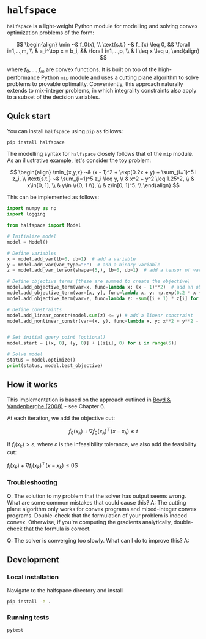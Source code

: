 # `halfspace`

`halfspace` is a light-weight Python module for modelling and solving convex optimization problems of the form:

$$
\begin{align}
\min ~& f_0(x), \\
\text{s.t.} ~& f_i(x) \leq 0, && \forall i=1,...,m, \\
& a_i^\top x = b_i,  && \forall i=1,...,p, \\
& l \leq x \leq u,
\end{align}
$$

where $f_0,...,f_m$ are convex functions. It is built on top of the high-performance Python `mip` module and uses a cutting plane algorithm to solve problems to provable optimality. Conveniently, this approach naturally extends to mix-integer problems, in which integrality constraints also apply to a subset of the decision variables.

## Quick start

You can install `halfspace` using `pip` as follows:

```bash
pip install halfspace
```

The modelling syntax for `halfspace` closely follows that of the `mip` module. As an illustrative example, let's consider the toy problem:

$$
\begin{align}
\min_{x,y,z} ~& (x - 1)^2 + \exp(0.2x + y) + \sum_{i=1}^5 i z_i, \\
\text{s.t.}  ~& \sum_{i=1}^5 z_i \leq y, \\
& x^2 + y^2 \leq 1.25^2, \\
& x\in[0, 1], \\
& y\in \\{0, 1 \\}, \\
& z\in[0, 1]^5. \\
\end{align}
$$

This can be implemented as follows:

```python
import numpy as np
import logging

from halfspace import Model

# Initialize model
model = Model()

# Define variables
x = model.add_var(lb=0, ub=1)  # add a variable
y = model.add_var(var_type="B")  # add a binary variable
z = model.add_var_tensor(shape=(5,), lb=0, ub=1)  # add a tensor of variables

# Define objective terms (these are summed to create the objective)
model.add_objective_term(var=x, func=lambda x: (x - 1)**2)  # add an objective term for one variable
model.add_objective_term(var=[x, y], func=lambda x, y: np.exp(0.2 * x + y))  # add an objective term for multiple variables
model.add_objective_term(var=z, func=lambda z: -sum((i + 1) * z[i] for i in range(5)))  # add an objective term for a tensor of variables

# Define constraints
model.add_linear_constr(model.sum(z) <= y) # add a linear constraint
model.add_nonlinear_constr(var=(x, y), func=lambda x, y: x**2 + y**2 - 1.25**2)  # add a nonlinear constraint


# Set initial query point (optional)
model.start = [(x, 0), (y, 0)] + [(z[i], 0) for i in range(5)]

# Solve model
status = model.optimize()
print(status, model.best_objective)
```

## How it works

This implementation is based on the approach outlined in [Boyd & Vandenberghe (2008)](https://see.stanford.edu/materials/lsocoee364b/05-localization_methods_notes.pdf) - see Chapter 6.

At each iteration, we add the objective cut:

$$f_0(x_k) + \nabla f_0(x_k)^\top(x-x_k) \leq t$$

If $f_i(x_k) > \varepsilon$, where $\varepsilon$ is the infeasibility tolerance, we also add the feasibility cut:

$f_i(x_k) + \nabla f_i(x_k)^\top(x-x_k) \leq 0$$


### Troubleshooting

Q: The solution to my problem that the solver has output seems wrong. What are some common mistakes that could cause this?
A: The cutting plane algorithm only works for convex programs and mixed-integer convex programs. Double-check that the formulation of your problem is indeed convex. 
Otherwise, if you're computing the gradients analytically, double-check that the formula is correct.

Q: The solver is converging too slowly. What can I do to improve this?
A: 

## Development

### Local installation

Navigate to the halfspace directory and install 

```bash
pip install -e .
```

### Running tests

```bash
pytest
```

###

